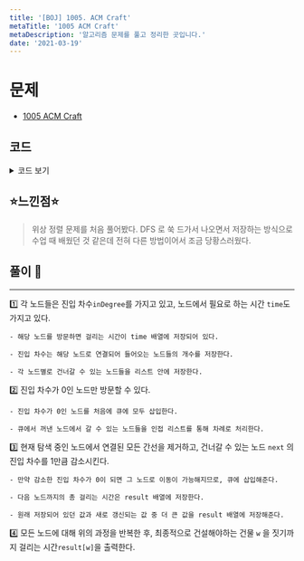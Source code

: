 ```yaml
---
title: '[BOJ] 1005. ACM Craft'
metaTitle: '1005 ACM Craft'
metaDescription: '알고리즘 문제를 풀고 정리한 곳입니다.'
date: '2021-03-19'
---
```


# 문제

- [1005 ACM Craft](https://www.acmicpc.net/problem/1005)

## 코드

<details><summary> 코드 보기 </summary>

```java
import java.io.BufferedReader;
import java.io.IOException;
import java.io.InputStreamReader;
import java.util.*;

public class Q1005 {
    static int n, k, w, inDegree[], time[];
    static List<Integer> adj[];
    public static void main(String[] args) throws IOException {
        BufferedReader br = new BufferedReader(new InputStreamReader(System.in));
        StringTokenizer st = new StringTokenizer(br.readLine());
        int tc = Integer.parseInt(st.nextToken());
        while(tc-- > 0){
            init(br, st);
            solution();
        }

    }

    static void solution() {
        Queue<Integer> q = new LinkedList<>();
        int result[] = new int[n + 1];

        for (int i = 1; i <= n; i++) {
            if(inDegree[i] == 0) {
                q.add(i);
                result[i] = time[i];
            }
        }
        while(!q.isEmpty()){
            int here = q.poll();
            for (int next : adj[here]) {
                inDegree[next] -= 1;
                if(inDegree[next] == 0) q.add(next);
                result[next] = Math.max(result[next], result[here] + time[next]);
            }
        }
        System.out.println(result[w]);
    }

    static void init(BufferedReader br, StringTokenizer st) throws IOException {
        st = new StringTokenizer(br.readLine());
        n = Integer.parseInt(st.nextToken());
        k = Integer.parseInt(st.nextToken());
        time = new int[n + 1];
        adj = new List[n + 1];
        inDegree = new int[n + 1];
        st = new StringTokenizer(br.readLine());
        for (int i = 1; i <= n; i++) {
            adj[i] = new ArrayList<>();
            time[i] = Integer.parseInt(st.nextToken());
        }
        for (int i = 0; i < k; i++) {
            st = new StringTokenizer(br.readLine());
            int s = Integer.parseInt(st.nextToken());
            int d = Integer.parseInt(st.nextToken());
            adj[s].add(d);
            inDegree[d] += 1;
        }
        w = Integer.parseInt(br.readLine());
    }
}
```

</details>

## ⭐️느낀점⭐️

> 위상 정렬 문제를 처음 풀어봤다. DFS 로 쑥 드가서 나오면서 저장하는 방식으로 수업 때 배웠던 것 같은데 전혀 다른 방법이어서 조금 당황스러웠다.

## 풀이 📣

<hr/>

1️⃣ 각 노드들은 진입 차수`inDegree`를 가지고 있고, 노드에서 필요로 하는 시간 `time`도 가지고 있다.

    - 해당 노드를 방문하면 걸리는 시간이 time 배열에 저장되어 있다.

    - 진입 차수는 해당 노드로 연결되어 들어오는 노드들의 개수를 저장한다.

    - 각 노드별로 건너갈 수 있는 노드들을 리스트 안에 저장한다.

2️⃣ 진입 차수가 0인 노드만 방문할 수 있다.

    - 진입 차수가 0인 노드를 처음에 큐에 모두 삽입한다.

    - 큐에서 꺼낸 노드에서 갈 수 있는 노드들을 인접 리스트를 통해 차례로 처리한다.

3️⃣ 현재 탐색 중인 노드에서 연결된 모든 간선을 제거하고, 건너갈 수 있는 노드 `next` 의 진입 차수를 1만큼 감소시킨다.

    - 만약 감소한 진입 차수가 0이 되면 그 노드로 이동이 가능해지므로, 큐에 삽입해준다.

    - 다음 노드까지의 총 걸리는 시간은 result 배열에 저장한다.

    - 원래 저장되어 있던 값과 새로 갱신되는 값 중 더 큰 값을 result 배열에 저장해준다.

4️⃣ 모든 노드에 대해 위의 과정을 반복한 후, 최종적으로 건설해야하는 건물 `w` 을 짓기까지 걸리는 시간`result[w]`을 출력한다.
